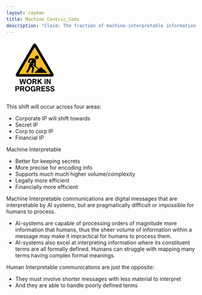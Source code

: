 ```yaml
---
layout: cayman
title: Machine_Centric_Coms
description: "Claim: The fraction of machine-interpretable information will grow to eclipse human-interpretable communications.  This will be true both in terms of the importance of the communication and as a percentage of total volume.  It will also hold between and within intelligent agents."
---
```


<img src="../assets/images/WorkInProgress.png" height="150px;" />



This shift will occur across four areas:
- Corporate IP will shift towards 
- Secret IP
- Corp to corp IP
- Financial IP


Machine Interpretable
- Better for keeping secrets
- More precise for encoding info
- Supports much much higher volume/complexity
- Legally more efficient
- Financially more efficient



Machine Interpretable communications are digital messages that are interpretable by AI systems, but are pragmatically difficult or impossible for humans to process.
- AI-systems are capable of processing orders of magnitude more information that humans, thus the sheer volume of information within a message may make it impractical for humans to process them.
- AI-systems also excel at interpreting information where its constituent terms are all formally defined.  Humans can struggle with mapping many terms having complex formal meanings.

Human Interpretable communications are just the opposite:
- They must involve shorter messages with less material to interpret
- And they are able to handle poorly defined terms


